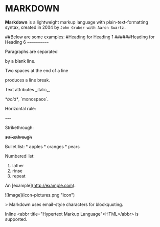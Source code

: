 # MARKDOWN

**Markdown** is a  lightweight markup language with plain-text-formatting syntax, created in 2004 by ```John Gruber with Aaron Swartz.```

##Below are some examples:
\#Heading for Heading 1
\######Heading for Heading 6
\-----------

Paragraphs are separated

by a blank line.

Two spaces at the end of a line  

produces a line break.  

Text attributes \_italic\_, 

\**bold\**, \`monospace\`.

Horizontal rule:

\---

Strikethrough:

~~strikethrough~~

Bullet list:
  \* apples
  \* oranges
  \* pears

Numbered list:
  1. lather
  2. rinse
  3. repeat

An \[example](http://example.com).

\!\[Image](Icon-pictures.png "icon")

\> Markdown uses email-style characters for blockquoting.

Inline &lt;abbr title="Hypertext Markup Language"&gt;HTML&lt;/abbr&gt; is supported.